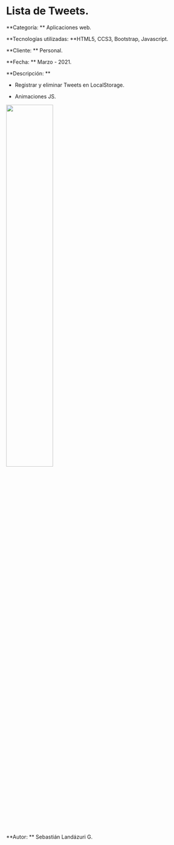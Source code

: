 # Lista de Tweets.


**Categoría: ** Aplicaciones web.

**Tecnologías utilizadas: **HTML5, CCS3, Bootstrap, Javascript.

**Cliente: ** Personal.

**Fecha: ** Marzo - 2021.

**Descripción: ** 

- Registrar y eliminar Tweets en LocalStorage.

- Animaciones JS.





<img src="#" width="50%"></img> 


**Autor: ** Sebastián Landázuri G.
